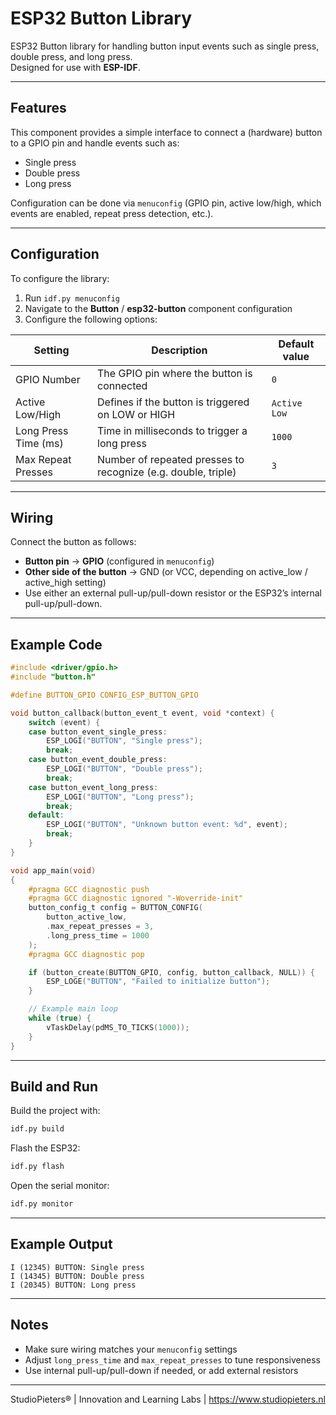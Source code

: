 # ESP32 Button Library

ESP32 Button library for handling button input events such as single press, double press, and long press.  
Designed for use with **ESP-IDF**.

---

## Features

This component provides a simple interface to connect a (hardware) button to a GPIO pin and handle events such as:
- Single press  
- Double press  
- Long press  

Configuration can be done via `menuconfig` (GPIO pin, active low/high, which events are enabled, repeat press detection, etc.).

---

## Configuration

To configure the library:

1. Run `idf.py menuconfig`  
2. Navigate to the **Button** / **esp32-button** component configuration  
3. Configure the following options:

| Setting            | Description                                     | Default value |
|--------------------|-------------------------------------------------|---------------|
| GPIO Number        | The GPIO pin where the button is connected      | `0`           |
| Active Low/High    | Defines if the button is triggered on LOW or HIGH | `Active Low`  |
| Long Press Time (ms) | Time in milliseconds to trigger a long press  | `1000`        |
| Max Repeat Presses | Number of repeated presses to recognize (e.g. double, triple) | `3` |

---

## Wiring

Connect the button as follows:

- **Button pin** → **GPIO** (configured in `menuconfig`)  
- **Other side of the button** → GND (or VCC, depending on active_low / active_high setting)  
- Use either an external pull-up/pull-down resistor or the ESP32’s internal pull-up/pull-down.

---

## Example Code

```c
#include <driver/gpio.h>
#include "button.h"

#define BUTTON_GPIO CONFIG_ESP_BUTTON_GPIO

void button_callback(button_event_t event, void *context) {
    switch (event) {
    case button_event_single_press:
        ESP_LOGI("BUTTON", "Single press");
        break;
    case button_event_double_press:
        ESP_LOGI("BUTTON", "Double press");
        break;
    case button_event_long_press:
        ESP_LOGI("BUTTON", "Long press");
        break;
    default:
        ESP_LOGI("BUTTON", "Unknown button event: %d", event);
        break;
    }
}

void app_main(void)
{
    #pragma GCC diagnostic push
    #pragma GCC diagnostic ignored "-Woverride-init"
    button_config_t config = BUTTON_CONFIG(
        button_active_low,
        .max_repeat_presses = 3,
        .long_press_time = 1000
    );
    #pragma GCC diagnostic pop

    if (button_create(BUTTON_GPIO, config, button_callback, NULL)) {
        ESP_LOGE("BUTTON", "Failed to initialize button");
    }

    // Example main loop
    while (true) {
        vTaskDelay(pdMS_TO_TICKS(1000));
    }
}
```

---

## Build and Run

Build the project with:  
```bash
idf.py build
```

Flash the ESP32:  
```bash
idf.py flash
```

Open the serial monitor:  
```bash
idf.py monitor
```

---

## Example Output

```
I (12345) BUTTON: Single press
I (14345) BUTTON: Double press
I (20345) BUTTON: Long press
```

---

## Notes

- Make sure wiring matches your `menuconfig` settings  
- Adjust `long_press_time` and `max_repeat_presses` to tune responsiveness  
- Use internal pull-up/pull-down if needed, or add external resistors  

---

StudioPieters® | Innovation and Learning Labs | https://www.studiopieters.nl
